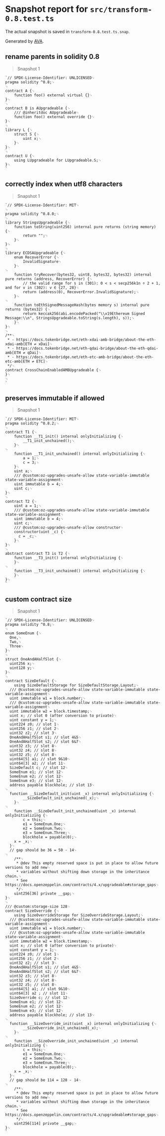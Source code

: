 # Snapshot report for `src/transform-0.8.test.ts`

The actual snapshot is saved in `transform-0.8.test.ts.snap`.

Generated by [AVA](https://avajs.dev).

## rename parents in solidity 0.8

> Snapshot 1

    `// SPDX-License-Identifier: UNLICENSED␊
    pragma solidity ^0.8;␊
    ␊
    contract A {␊
        function foo() external virtual {}␊
    }␊
    ␊
    contract B is AUpgradeable {␊
        /// @inheritdoc AUpgradeable␊
        function foo() external override {}␊
    }␊
    ␊
    library L {␊
        struct S {␊
            uint x;␊
        }␊
    }␊
    ␊
    contract U {␊
        using LUpgradeable for LUpgradeable.S;␊
    }␊
    `

## correctly index when utf8 characters

> Snapshot 1

    `// SPDX-License-Identifier: MIT␊
    ␊
    pragma solidity ^0.8.0;␊
    ␊
    library StringsUpgradeable {␊
        function toString(uint256) internal pure returns (string memory) {␊
            return "";␊
        }␊
    }␊
    ␊
    library ECDSAUpgradeable {␊
        enum RecoverError {␊
            InvalidSignature␊
        }␊
    ␊
        function tryRecover(bytes32, uint8, bytes32, bytes32) internal pure returns (address, RecoverError) {␊
            // the valid range for s in (301): 0 < s < secp256k1n ÷ 2 + 1, and for v in (302): v ∈ {27, 28}␊
            return (address(0), RecoverError.InvalidSignature);␊
        }␊
    ␊
        function toEthSignedMessageHash(bytes memory s) internal pure returns (bytes32) {␊
            return keccak256(abi.encodePacked("\\x19Ethereum Signed Message:\\n", StringsUpgradeable.toString(s.length), s));␊
        }␊
    }␊
    ␊
    /**␊
     * - https://docs.tokenbridge.net/eth-xdai-amb-bridge/about-the-eth-xdai-amb[ETH ⇌ xDai]␊
     * - https://docs.tokenbridge.net/eth-qdai-bridge/about-the-eth-qdai-amb[ETH ⇌ qDai]␊
     * - https://docs.tokenbridge.net/eth-etc-amb-bridge/about-the-eth-etc-amb[ETH ⇌ ETC]␊
     */␊
    contract CrossChainEnabledAMBUpgradeable {␊
    }␊
    ␊
    `

## preserves immutable if allowed

> Snapshot 1

    `// SPDX-License-Identifier: MIT␊
    pragma solidity ^0.8.2;␊
    ␊
    contract T1 {␊
        function __T1_init() internal onlyInitializing {␊
            __T1_init_unchained();␊
        }␊
    ␊
        function __T1_init_unchained() internal onlyInitializing {␊
            a = 1;␊
            c = 3;␊
        }␊
        uint a;␊
        /// @custom:oz-upgrades-unsafe-allow state-variable-immutable state-variable-assignment␊
        uint immutable b = 4;␊
        uint c;␊
    }␊
    ␊
    contract T2 {␊
        uint a = 1;␊
        /// @custom:oz-upgrades-unsafe-allow state-variable-immutable state-variable-assignment␊
        uint immutable b = 4;␊
        uint c;␊
        /// @custom:oz-upgrades-unsafe-allow constructor␊
        constructor(uint _c) {␊
          c = _c;␊
        }␊
    }␊
    ␊
    abstract contract T3 is T2 {␊
        function __T3_init() internal onlyInitializing {␊
        }␊
    ␊
        function __T3_init_unchained() internal onlyInitializing {␊
        }␊
    }␊
    `

## custom contract size

> Snapshot 1

    `// SPDX-License-Identifier: UNLICENSED␊
    pragma solidity ^0.8;␊
    ␊
    enum SomeEnum {␊
      One,␊
      Two,␊
      Three␊
    }␊
    ␊
    struct OneAndAHalfSlot {␊
      uint256 x;␊
      uint128 y;␊
    }␊
    ␊
    contract SizeDefault {␊
        using SizeDefaultStorage for SizeDefaultStorage.Layout;␊
      /// @custom:oz-upgrades-unsafe-allow state-variable-immutable state-variable-assignment␊
      uint immutable w1 = block.number;␊
      /// @custom:oz-upgrades-unsafe-allow state-variable-immutable state-variable-assignment␊
      uint immutable w2 = block.timestamp;␊
      uint x; // slot 0 (after conversion to private)␊
      uint constant y = 1;␊
      uint224 z0; // slot 1␊
      uint256 z1; // slot 2␊
      uint32 z2; // slot 3␊
      OneAndAHalfSlot s1; // slot 4&5␊
      OneAndAHalfSlot s2; // slot 6&7␊
      uint32 z3; // slot 8␊
      uint32 z4; // slot 8␊
      uint32 z5; // slot 8␊
      uint64[5] a1; // slot 9&10␊
      uint64[3] a2; // slot 11␊
      SizeDefault c; // slot 12␊
      SomeEnum e1; // slot 12␊
      SomeEnum e2; // slot 12␊
      SomeEnum e3; // slot 12␊
      address payable blockhole; // slot 13␊
    ␊
      function __SizeDefault_init(uint _x) internal onlyInitializing {␊
            __SizeDefault_init_unchained(_x);␊
        }␊
    ␊
        function __SizeDefault_init_unchained(uint _x) internal onlyInitializing {␊
            c = this;␊
            e1 = SomeEnum.One;␊
            e2 = SomeEnum.Two;␊
            e3 = SomeEnum.Three;␊
            blockhole = payable(0);␊
        x = _x;␊
      }␊
      // gap should be 36 = 50 - 14␊
    ␊
        /**␊
         * @dev This empty reserved space is put in place to allow future versions to add new␊
         * variables without shifting down storage in the inheritance chain.␊
         * See https://docs.openzeppelin.com/contracts/4.x/upgradeable#storage_gaps␊
         */␊
        uint256[36] private __gap;␊
    }␊
    ␊
    /// @custom:storage-size 128␊
    contract SizeOverride {␊
        using SizeOverrideStorage for SizeOverrideStorage.Layout;␊
      /// @custom:oz-upgrades-unsafe-allow state-variable-immutable state-variable-assignment␊
      uint immutable w1 = block.number;␊
      /// @custom:oz-upgrades-unsafe-allow state-variable-immutable  state-variable-assignment␊
      uint immutable w2 = block.timestamp;␊
      uint x; // slot 0 (after conversion to private)␊
      uint constant y = 1;␊
      uint224 z0; // slot 1␊
      uint256 z1; // slot 2␊
      uint32 z2; // slot 3␊
      OneAndAHalfSlot s1; // slot 4&5␊
      OneAndAHalfSlot s2; // slot 6&7␊
      uint32 z3; // slot 8␊
      uint32 z4; // slot 8␊
      uint32 z5; // slot 8␊
      uint64[5] a1; // slot 9&10␊
      uint64[3] a2 ; // slot 11␊
      SizeOverride c; // slot 12␊
      SomeEnum e1; // slot 12␊
      SomeEnum e2; // slot 12␊
      SomeEnum e3; // slot 12␊
      address payable blockhole; // slot 13␊
    ␊
      function __SizeOverride_init(uint _x) internal onlyInitializing {␊
            __SizeOverride_init_unchained(_x);␊
        }␊
    ␊
        function __SizeOverride_init_unchained(uint _x) internal onlyInitializing {␊
            c = this;␊
            e1 = SomeEnum.One;␊
            e2 = SomeEnum.Two;␊
            e3 = SomeEnum.Three;␊
            blockhole = payable(0);␊
        x = _x;␊
      }␊
      // gap should be 114 = 128 - 14␊
    ␊
        /**␊
         * @dev This empty reserved space is put in place to allow future versions to add new␊
         * variables without shifting down storage in the inheritance chain.␊
         * See https://docs.openzeppelin.com/contracts/4.x/upgradeable#storage_gaps␊
         */␊
        uint256[114] private __gap;␊
    }␊
    `

